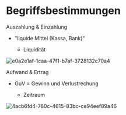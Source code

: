 # Begriffsbestimmungen

Auszahlung & Einzahlung

- "liquide Mittel (Kassa, Bank)"
  
  - Liquidität

![e0a2e1af-1caa-47f1-b7af-3728132c70a4](file:///C:/Users/bsulj/Pictures/Typedown/e0a2e1af-1caa-47f1-b7af-3728132c70a4.png)

Aufwand & Ertrag

- GuV = Gewinn und Verlustrechung
  
  - Zeitraum

![4acb6fd4-780c-4615-83bc-ce94eef89a46](file:///C:/Users/bsulj/Pictures/Typedown/4acb6fd4-780c-4615-83bc-ce94eef89a46.png)
